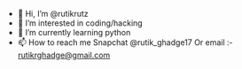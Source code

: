 - 👋 Hi, I’m @rutikrutz
- 👀 I’m interested in coding/hacking
- 🌱 I’m currently learning python
- 📫 How to reach me Snapchat @rutik_ghadge17
Or email :- rutikrghadge@gmail.com

<!---
rutikrutz/rutikrutz is a ✨ special ✨ repository because its `README.md` (this file) appears on your GitHub profile.
You can click the Preview link to take a look at your changes.
--->
